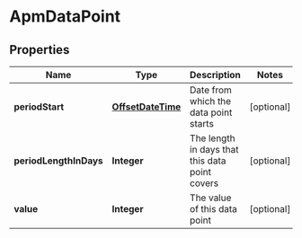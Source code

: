 
# ApmDataPoint

## Properties
Name | Type | Description | Notes
------------ | ------------- | ------------- | -------------
**periodStart** | [**OffsetDateTime**](OffsetDateTime.md) | Date from which the data point starts |  [optional]
**periodLengthInDays** | **Integer** | The length in days that this data point covers |  [optional]
**value** | **Integer** | The value of this data point |  [optional]



